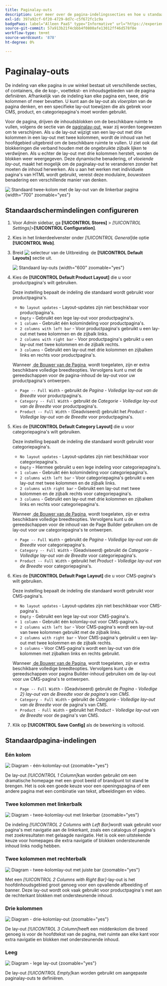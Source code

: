 ```yaml
---
title: Paginalay-outs
description: Leer meer over de pagina-indelingssecties en hoe u standaardlay-outs kunt configureren.
exl-id: 397a92cf-6f20-4729-8d7c-c5f672fc1c9a
badgePaas: label="Alleen PaaS" type="Informative" url="https://experienceleague.adobe.com/nl/docs/commerce/user-guides/product-solutions" tooltip="Is alleen van toepassing op Adobe Commerce op Cloud-projecten (door Adobe beheerde PaaS-infrastructuur) en op projecten in het veld."
source-git-commit: 57a913b21f4cbbb4f0800afe13012ff46d578f8e
workflow-type: tm+mt
source-wordcount: '878'
ht-degree: 0%

---
```


# Paginalay-outs

De indeling van elke pagina in uw winkel bestaat uit verschillende secties, of containers, die de kop-, voettekst- en inhoudsgebieden van de pagina definiëren. Afhankelijk van de indeling kan elke pagina een, twee, drie kolommen of meer bevatten. U kunt aan de lay-out als _vloerplan_ van de pagina denken, en een specifieke lay-out toewijzen die als gebrek voor CMS, product, en categoriepagina&#39;s moet worden gebruikt.

Voor de pagina, drijven de inhoudsblokken om de beschikbare ruimte te vullen, volgens de sectie van de [&#x200B; paginalay-out &#x200B;](layout-updates.md) waar zij worden toegewezen om te verschijnen. Als u de lay-out wijzigt van een lay-out met drie kolommen in een lay-out met twee kolommen, wordt de inhoud van het hoofdgebied uitgebreid om de beschikbare ruimte te vullen. U ziet ook dat blokkeringen die verband houden met de ongebruikte zijbalk lijken te verdwijnen. Als u echter de lay-out met drie kolommen herstelt, worden de blokken weer weergegeven. Deze dynamische benadering, of _vloeiende lay-out_, maakt het mogelijk om de paginalay-out te veranderen zonder het moeten de inhoud herwerken. Als u aan het werken met individuele pagina&#39;s van HTML wordt gebruikt, vereist deze modulaire, _bouwsteen_ benadering een verschillende manier van denken.

![&#x200B; Standaard twee-kolom met de lay-out van de linkerbar pagina &#x200B;](./assets/storefront-2-column-ee.png){width="700" zoomable="yes"}

## Standaardschermindelingen configureren

1. Voor _Admin_ sidebar, ga **[!UICONTROL Stores]** > _[!UICONTROL Settings]_>**[!UICONTROL Configuration]**.

1. Kies in het linkerdeelvenster onder _[!UICONTROL General]_&#x200B;de optie **[!UICONTROL Web]**.

1. Breid ![&#x200B; selecteur van de Uitbreiding &#x200B;](../assets/icon-display-expand.png) de **[!UICONTROL Default Layouts]** sectie uit.

   ![&#x200B; Standaard lay-outs &#x200B;](./assets/web-default-layouts.png){width="600" zoomable="yes"}

1. Kies de **[!UICONTROL Default Product Layout]** die u voor productpagina&#39;s wilt gebruiken.

   Deze instelling bepaalt de indeling die standaard wordt gebruikt voor productpagina&#39;s.

   - `No layout updates` - Layout-updates zijn niet beschikbaar voor productpagina&#39;s.
   - `Empty` - Gebruikt een lege lay-out voor productpagina&#39;s.
   - `1 column` - Gebruikt één kolomindeling voor productpagina&#39;s.
   - `2 columns with left bar` - Voor productpagina&#39;s gebruikt u een lay-out met twee kolommen en de zijbalk links.
   - `2 columns with right bar` - Voor productpagina&#39;s gebruikt u een lay-out met twee kolommen en de zijbalk rechts.
   - `3 columns` - Gebruikt een lay-out met drie kolommen en zijbalken links en rechts voor productpagina&#39;s.

   Wanneer [&#x200B; de Bouwer van de Pagina &#x200B;](../page-builder/introduction.md) wordt toegelaten, zijn er extra beschikbare volledige breedteopties. Vervolgens kunt u met de gereedschappen voor de pagina-inhoud de lay-out voor uw productpagina&#39;s ontwerpen.

   - `Page -- Full Width` - gebruikt de _Pagina - Volledige lay-out van de Breedte_ voor productpagina&#39;s.
   - `Category -- Full Width` - gebruikt de _Categorie - Volledige lay-out van de Breedte_ voor productpagina&#39;s.
   - `Product -- Full Width` - (Geadviseerd) gebruikt het _Product - Volledige lay-out van de Breedte_ voor productpagina&#39;s.

1. Kies de **[!UICONTROL Default Category Layout]** die u voor categoriepagina&#39;s wilt gebruiken.

   Deze instelling bepaalt de indeling die standaard wordt gebruikt voor categoriepagina&#39;s.

   - `No layout updates` - Layout-updates zijn niet beschikbaar voor categoriepagina&#39;s.
   - `Empty` - Hiermee gebruikt u een lege indeling voor categoriepagina&#39;s.
   - `1 column` - Gebruikt één kolomindeling voor categoriepagina&#39;s.
   - `2 columns with left bar` - Voor categoriepagina&#39;s gebruikt u een lay-out met twee kolommen en de zijbalk links.
   - `2 columns with right bar` - Gebruikt een lay-out met twee kolommen en de zijbalk rechts voor categoriepagina&#39;s.
   - `3 columns` - Gebruikt een lay-out met drie kolommen en zijbalken links en rechts voor categoriepagina&#39;s.

   Wanneer [&#x200B; de Bouwer van de Pagina &#x200B;](../page-builder/introduction.md) wordt toegelaten, zijn er extra beschikbare volledige breedteopties. Vervolgens kunt u de gereedschappen voor de inhoud van de Page Builder gebruiken om de lay-out voor uw categoriepagina&#39;s te ontwerpen.

   - `Page -- Full Width` - gebruikt de _Pagina - Volledige lay-out van de Breedte_ voor categoriepagina&#39;s.
   - `Category -- Full Width` - (Geadviseerd) gebruikt de _Categorie - Volledige lay-out van de Breedte_ voor categoriepagina&#39;s.
   - `Product -- Full Width` - gebruikt het _Product - Volledige lay-out van de Breedte_ voor categoriepagina&#39;s.

1. Kies de **[!UICONTROL Default Page Layout]** die u voor CMS-pagina&#39;s wilt gebruiken.

   Deze instelling bepaalt de indeling die standaard wordt gebruikt voor CMS-pagina&#39;s.

   - `No layout updates` - Layout-updates zijn niet beschikbaar voor CMS-pagina&#39;s.
   - `Empty` - Gebruikt een lege lay-out voor CMS-pagina&#39;s.
   - `1 column` - Gebruikt één kolomlay-out voor CMS-pagina&#39;s.
   - `2 columns with left bar` - Voor CMS-pagina&#39;s wordt een lay-out van twee kolommen gebruikt met de zijbalk links.
   - `2 columns with right bar` - Voor CMS-pagina&#39;s gebruikt u een lay-out met twee kolommen en de zijbalk rechts.
   - `3 columns` - Voor CMS-pagina&#39;s wordt een lay-out van drie kolommen met zijbalken links en rechts gebruikt.

   Wanneer [&#x200B; de Bouwer van de Pagina &#x200B;](../page-builder/introduction.md) wordt toegelaten, zijn er extra beschikbare volledige breedteopties. Vervolgens kunt u de gereedschappen voor pagina Builder-inhoud gebruiken om de lay-out voor uw CMS-pagina&#39;s te ontwerpen.

   - `Page -- Full Width` - (Geadviseerd) gebruikt de _Pagina - Volledige 2&rbrace; lay-out van de Breedte voor de pagina&#39;s van CMS._
   - `Category - Full Width` - gebruikt de _Categorie - Volledige lay-out van de Breedte_ voor de pagina&#39;s van CMS.
   - `Product - Full Width` - gebruikt het _Product - Volledige lay-out van de Breedte_ voor de pagina&#39;s van CMS.

1. Klik op **[!UICONTROL Save Config]** als de bewerking is voltooid.

## Standaardpagina-indelingen

### Eén kolom

![&#x200B; Diagram - één-kolomlay-out &#x200B;](./assets/layout-1-col-th.png){zoomable="yes"}

De lay-out _[!UICONTROL 1 Column]_&#x200B;kan worden gebruikt om een dramatische homepage met een groot beeld of brandpunt tot stand te brengen. Het is ook een goede keuze voor een openingspagina of een andere pagina met een combinatie van tekst, afbeeldingen en video.

### Twee kolommen met linkerbalk

![&#x200B; Diagram - twee-kolomlay-out met linkerbar &#x200B;](./assets/layout-2-col-lft-bar-th.png){zoomable="yes"}

De indeling _[!UICONTROL 2 Columns with Left Bar]_&#x200B;wordt vaak gebruikt voor pagina&#39;s met navigatie aan de linkerkant, zoals een catalogus of pagina&#39;s met zoekresultaten met gelaagde navigatie. Het is ook een uitstekende keuze voor homepages die extra navigatie of blokken ondersteunende inhoud links nodig hebben.

### Twee kolommen met rechterbalk

![&#x200B; Diagram - twee-kolomlay-out met juiste bar &#x200B;](./assets/layout-2-col-rt-bar-th.png){zoomable="yes"}

Met een _[!UICONTROL 2 Columns with Right Bar]_-lay-out is het hoofdinhoudsgebied groot genoeg voor een opvallende afbeelding of banner. Deze lay-out wordt ook vaak gebruikt voor productpagina&#39;s met aan de rechterkant blokken met ondersteunende inhoud.

### Drie kolommen

![&#x200B; Diagram - drie-kolomlay-out &#x200B;](./assets/layout-3-col-th.png){zoomable="yes"}

De lay-out _[!UICONTROL 3 Column]_&#x200B;heeft een middenkolom die breed genoeg is voor de hoofdtekst van de pagina, met ruimte aan elke kant voor extra navigatie en blokken met ondersteunende inhoud.

### Leeg

![&#x200B; Diagram - lege lay-out &#x200B;](./assets/layout-blank-th.png){zoomable="yes"}

De lay-out _[!UICONTROL Empty]_&#x200B;kan worden gebruikt om aangepaste paginalay-outs te definiëren.
